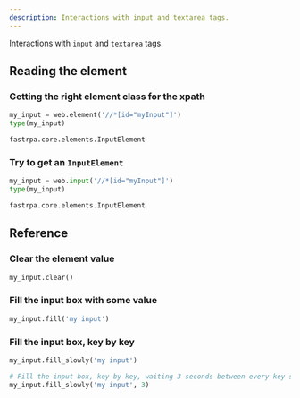 ```yaml
---
description: Interactions with input and textarea tags.
---
```


Interactions with `input` and `textarea` tags.

## Reading the element

### Getting the right element class for the xpath

```python linenums="1"
my_input = web.element('//*[id="myInput"]')
type(my_input)
```

```python title="Output"
fastrpa.core.elements.InputElement
```

### Try to get an `InputElement`

```python linenums="1"
my_input = web.input('//*[id="myInput"]')
type(my_input)
```

```python title="Output"
fastrpa.core.elements.InputElement
```

## Reference

### Clear the element value

```python linenums="1"
my_input.clear()
```

### Fill the input box with some value

```python linenums="1"
my_input.fill('my input')
```

### Fill the input box, key by key

```python linenums="1"
my_input.fill_slowly('my input')

# Fill the input box, key by key, waiting 3 seconds between every key send
my_input.fill_slowly('my input', 3)
```